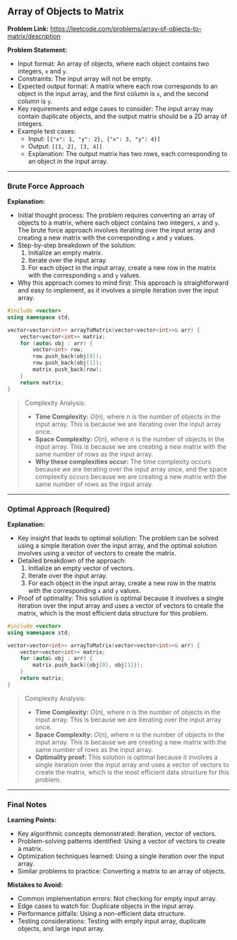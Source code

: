 ## Array of Objects to Matrix
**Problem Link:** https://leetcode.com/problems/array-of-objects-to-matrix/description

**Problem Statement:**
- Input format: An array of objects, where each object contains two integers, `x` and `y`.
- Constraints: The input array will not be empty.
- Expected output format: A matrix where each row corresponds to an object in the input array, and the first column is `x`, and the second column is `y`.
- Key requirements and edge cases to consider: The input array may contain duplicate objects, and the output matrix should be a 2D array of integers.
- Example test cases:
  - Input: `[{"x": 1, "y": 2}, {"x": 3, "y": 4}]`
  - Output: `[[1, 2], [3, 4]]`
  - Explanation: The output matrix has two rows, each corresponding to an object in the input array.

---

### Brute Force Approach

**Explanation:**
- Initial thought process: The problem requires converting an array of objects to a matrix, where each object contains two integers, `x` and `y`. The brute force approach involves iterating over the input array and creating a new matrix with the corresponding `x` and `y` values.
- Step-by-step breakdown of the solution:
  1. Initialize an empty matrix.
  2. Iterate over the input array.
  3. For each object in the input array, create a new row in the matrix with the corresponding `x` and `y` values.
- Why this approach comes to mind first: This approach is straightforward and easy to implement, as it involves a simple iteration over the input array.

```cpp
#include <vector>
using namespace std;

vector<vector<int>> arrayToMatrix(vector<vector<int>>& arr) {
    vector<vector<int>> matrix;
    for (auto& obj : arr) {
        vector<int> row;
        row.push_back(obj[0]);
        row.push_back(obj[1]);
        matrix.push_back(row);
    }
    return matrix;
}
```

> Complexity Analysis:
> - **Time Complexity:** $O(n)$, where $n$ is the number of objects in the input array. This is because we are iterating over the input array once.
> - **Space Complexity:** $O(n)$, where $n$ is the number of objects in the input array. This is because we are creating a new matrix with the same number of rows as the input array.
> - **Why these complexities occur:** The time complexity occurs because we are iterating over the input array once, and the space complexity occurs because we are creating a new matrix with the same number of rows as the input array.

---

### Optimal Approach (Required)

**Explanation:**
- Key insight that leads to optimal solution: The problem can be solved using a simple iteration over the input array, and the optimal solution involves using a vector of vectors to create the matrix.
- Detailed breakdown of the approach:
  1. Initialize an empty vector of vectors.
  2. Iterate over the input array.
  3. For each object in the input array, create a new row in the matrix with the corresponding `x` and `y` values.
- Proof of optimality: This solution is optimal because it involves a single iteration over the input array and uses a vector of vectors to create the matrix, which is the most efficient data structure for this problem.

```cpp
#include <vector>
using namespace std;

vector<vector<int>> arrayToMatrix(vector<vector<int>>& arr) {
    vector<vector<int>> matrix;
    for (auto& obj : arr) {
        matrix.push_back({obj[0], obj[1]});
    }
    return matrix;
}
```

> Complexity Analysis:
> - **Time Complexity:** $O(n)$, where $n$ is the number of objects in the input array. This is because we are iterating over the input array once.
> - **Space Complexity:** $O(n)$, where $n$ is the number of objects in the input array. This is because we are creating a new matrix with the same number of rows as the input array.
> - **Optimality proof:** This solution is optimal because it involves a single iteration over the input array and uses a vector of vectors to create the matrix, which is the most efficient data structure for this problem.

---

### Final Notes

**Learning Points:**
- Key algorithmic concepts demonstrated: Iteration, vector of vectors.
- Problem-solving patterns identified: Using a vector of vectors to create a matrix.
- Optimization techniques learned: Using a single iteration over the input array.
- Similar problems to practice: Converting a matrix to an array of objects.

**Mistakes to Avoid:**
- Common implementation errors: Not checking for empty input array.
- Edge cases to watch for: Duplicate objects in the input array.
- Performance pitfalls: Using a non-efficient data structure.
- Testing considerations: Testing with empty input array, duplicate objects, and large input array.